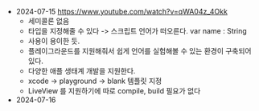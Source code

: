 
* 2024-07-15 
	https://www.youtube.com/watch?v=qWA04z_4Okk
	* 세미콜론 없음
	* 타입을 지정해줄 수 있다 -> 스크립트 언어가 떠오른다. var name : String 
	* 사용이 용이한 듯.
	* 플레이그라운드를 지원해줘서 쉽게 언어를 실험해볼 수 있는 환경이 구축되어 있다.
	* 다양한 애플 생태계 개발을 지원한다.
	* xcode -> playground -> blank 템플릿 지정
	* LiveView 를 지원하기에 따로 compile, build 필요가 없다
* 2024-07-16
	